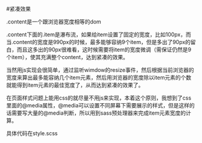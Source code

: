 #紧凑效果

.content是一个跟浏览器宽度相等的dom

.content下面的.item是瀑布流，如果给item设置了固定的宽度，比如100px，而当.content的宽度是990px的时候，最多能够容纳9个item，但是多出了90px的留白，而且这多出的90px很难看，这时候需要将item的宽度微调（需保证仍然是9个item），使其充满整个content，达到紧凑的效果。

当然用js实现会很简单，通过监听wimdow的resize事件，然后根据当前浏览器的宽度来算出最多能容纳几个item元素，然后用浏览器的宽度除以item元素的个数就能得到item元素的最佳宽度了，从而达到紧凑的效果了。

在页面样式问题上能用css的就尽量不用js来实现，本着这个原则，我想到了css里面的@media属性，@media可以设置不同屏幕下需要展示的样式，但是这样的话需要写大量的@media判断，所以用到sass预处理器来完成item元素宽度的计算。

具体代码在style.scss

